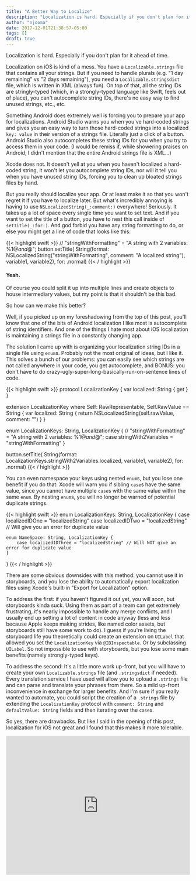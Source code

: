 ```yaml
---
title: "A Better Way to Localize"
description: "Localization is hard. Especially if you don't plan for it ahead of time."
author: "njooma"
date: 2017-12-01T21:38:57-05:00
tags: []
draft: true
---
```


Localization is hard. Especially if you don't plan for it ahead of time.
<!--more-->

Localization on iOS is kind of a mess. You have a `Localizable.strings` file that contains all your strings. But if you need to handle plurals (e.g. "1 day remaining" vs "2 days remaining"), you need a `Localizable.stringsdict` file, which is written in XML (always fun). On top of that, all the string IDs are stringly-typed (which, in a strongly-typed language like Swift, feels out of place), you can't autocomplete string IDs, there's no easy way to find unused strings, etc., etc. 

Something Android does extremely well is forcing you to prepare your app for localizations. Android Studio warns you when you've hard-coded strings and gives you an easy way to turn those hard-coded strings into a localized `key: value` in their version of a strings file. Literally just a click of a button. Android Studio also autocompletes these string IDs for you when you try to access them in your code. (I would be remiss if, while showering praises on Android, I didn't mention that the entire Android strings file is XML...)

Xcode does not. It doesn't yell at you when you haven't localized a hard-coded string, it won't let you autocomplete string IDs, nor will it tell you when you have unused string IDs, forcing you to clean up bloated strings files by hand.

But you really should localize your app. Or at least make it so that you won't regret it if you have to localize later. But what's incredibly annoying is having to use `NSLocalizedString(_:comment:)` everywhere! Seriously. It takes up a lot of space every single time you want to set text. And if you want to set the title of a button, you have to nest this call inside of `setTitle(_:for:)`. And god forbid you have any string formatting to do, or else you might get a line of code that looks like this:

{{< highlight swift >}}
// "stringWithFormatting" = "A string with 2 variables: %1$@ and %2$@";
button.setTitle(
    String(format: NSLocalizedString("stringWithFormatting", comment: "A localized string"), 
        variable1, variable2), 
    for: .normal)
{{< / highlight >}}

#### Yeah. ####

Of course you could split it up into multiple lines and create objects to house intermediary values, but my point is that it shouldn't be this bad.

So how can we make this better?

Well, if you picked up on my foreshadowing from the top of this post, you'll know that one of the bits of Android localization I like most is autocomplete of string identifiers. And one of the things I hate most about iOS localization is maintaining a strings file in a constantly changing app. 

The solution I came up with is organizing your localization string IDs in a single file using `enum`s. Probably not the most original of ideas, but I like it. This solves a bunch of our problems: you can easily see which strings are not called anywhere in your code, you get autocomplete, and BONUS: you don't have to do crazy-ugly-super-long-basically-run-on-sentence lines of code.

{{< highlight swift >}}
protocol LocalizationKey {
    var localized: String { get }
}

extension LocalizationKey where Self: RawRepresentable, Self.RawValue == String {
    var localized: String {
        return NSLocalizedString(self.rawValue, comment: "")
    }
}

enum LocalizationKeys: String, LocalizationKey {
    // "stringWithFormatting" = "A string with 2 variables: %1$@ and %2$@";
    case stringWith2Variables = "stringWithFormatting"
}

button.setTitle(
    String(format: LocalizationKeys.stringWith2Variables.localized, variable1, variable2), 
    for: .normal)
{{< / highlight >}}

You can even namespace your keys using nested `enum`s, but you lose one benefit if you do that: Xcode will warn you if sibling `case`s have the same value, since you cannot have multiple `case`s with the same value within the same `enum`. By nesting `enum`s, you will no longer be warned of potential duplicate strings.

{{< highlight swift >}}
enum LocalizationKeys: String, LocalizationKey {
    case localizedIDOne = "localizedString"
    case localizedIDTwo = "localizedString" // Will give you an error for duplicate value

    enum NameSpace: String, LocalizationKey {
        case localizedIDThree = "localizedString" // Will NOT give an error for duplicate value
    }
}
{{< / highlight >}}

There are some obvious downsides with this method: you cannot use it in storyboards, and you lose the ability to automatically export localization files using Xcode's built-in "Export for Localization" option.

To address the first: if you haven't figured it out yet, you will soon, but storyboards kinda suck. Using them as part of a team can get extremely frustrating, it's nearly impossible to handle any merge conflicts, and I usually end up setting a lot of content in code anyway (less and less because Apple keeps making strides, like named color assets, but storyboards still have some work to do). I guess if you're living the storyboard life you theoretically could create an extension on `UILabel` that allowed you set the `LocalizationKey` via `@IBInspectable`. Or by subclassing `UILabel`. So not impossible to use with storyboards, but you lose some main benefits (namely strongly-typed keys).

To address the second: It's a little more work up-front, but you will have to create your own `Localizable.strings` file (and `.stringsdict` if needed). Every translation service I have used will allow you to upload a `.strings` file and can parse and translate your phrases from there. So a mild up-front inconvenience in exchange for larger benefits. And I'm sure if you really wanted to automate, you could script the creation of a `.strings` file by extending the `LocalizationKey` protocol with `comment: String` and `defaultValue: String` fields and then iterating over the `case`s. 

So yes, there are drawbacks. But like I said in the opening of this post, localization for iOS not great and I found that this makes it more tolerable.

<iframe src="https://open.spotify.com/embed/track/3RHxEG6JqPKNesUpEv3FUg?theme=white&view=list" width="100%" height="380" frameborder="0" allowtransparency="true"></iframe>